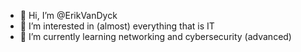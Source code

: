 - 👋 Hi, I’m @ErikVanDyck
- 👀 I’m interested in (almost) everything that is IT
- 🌱 I’m currently learning networking and cybersecurity (advanced)

<!---
ErikVanDyck/ErikVanDyck is a ✨ special ✨ repository because its `README.md` (this file) appears on your GitHub profile.
You can click the Preview link to take a look at your changes.
--->
